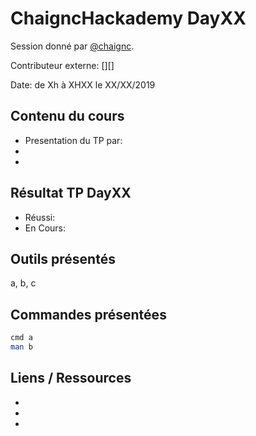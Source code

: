 # ChaigncHackademy DayXX
Session donné par [@chaignc][@chaignc].

Contributeur externe: [][]

Date: de Xh à XHXX le XX/XX/2019

## Contenu du cours

* Presentation du TP par: 
* 
* 

## Résultat TP DayXX
* Réussi:
* En Cours:

## Outils présentés

a, b, c

## Commandes présentées
```sh
cmd a
man b
```

## Liens / Ressources
* []()
* []()
* []()


[@chaignc]:https://twitter.com/chaignc
[hexpresso]:https://hexpresso.github.io
[@Grenadine]:https://twitter.com/Greynardine
[@SaxX]:https://twitter.com/_saxx_
